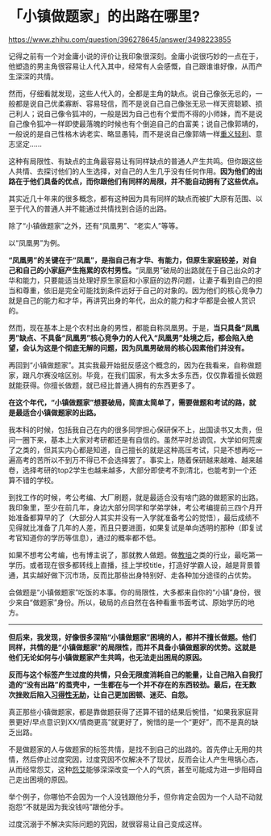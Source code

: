 # 「小镇做题家」的出路在哪里?

https://www.zhihu.com/question/396278645/answer/3498223855

记得之前有一个对金庸小说的评价让我印象很深刻。金庸小说很巧妙的一点在于，他塑造的男主角很容易让人代入其中，经常有人会感慨，自己跟谁谁好像，从而产生深深的共情。

然而，仔细看就发现，这些人代入的，全都是主角的缺点。说自己像张无忌的，一般都是说自己优柔寡断、容易轻信，而不是说自己自己像张无忌一样天资聪颖、损己利人；说自己像令狐冲的，一般是因为自己也有个爱而不得的小师妹，而不是说自己像令狐冲一样即使最落魄的时候也有个倒追自己的白富美；说自己像郭靖的，一般说的是自己性格木讷老实、略显愚钝，而不是说自己像郭靖一样[重义轻利](https://www.zhihu.com/search?q=%E9%87%8D%E4%B9%89%E8%BD%BB%E5%88%A9&search_source=Entity&hybrid_search_source=Entity&hybrid_search_extra=%7B%22sourceType%22%3A%22answer%22%2C%22sourceId%22%3A3498223855%7D)、意志坚定……

这种有局限性、有缺点的主角最容易让有同样缺点的普通人产生共鸣。但你跟这些人共情、去探讨他们的人生选择，对自己的人生几乎没有任何作用。**因为他们的出路在于他们具备的优点，而你跟他们有同样的局限，并不能自动拥有了这些优点。**

其实近几十年来的很多概念，都有这种因为具有同样的缺点而被扩大原有范围、以至于代入的普通人并不能通过共情找到合适的出路。

除了“小镇做题家”之外，还有“凤凰男”、“老实人”等等。

以“凤凰男”为例。

**“凤凰男”的关键在于“凤凰”，是指自己有才华、有能力，但原生家庭较差，对自己和自己的小家庭产生拖累的农村男性。**“凤凰男”破局的出路就在于自己出众的才华和能力，只要能适当处理好原生家庭和小家庭的边界问题，让妻子看到自己的担当和尊重，依旧是完全可能找到条件远好于自己的对象的。因为他们的核心竞争力就是自己的能力和才华，再讲究出身的年代，出众的能力和才华都是会被人赏识的。

然而，现在基本上是个农村出身的男性，都能自称凤凰男。于是，**当只具备“凤凰男”缺点、不具备“凤凰男”核心竞争力的人代入“凤凰男”处境之后，都会陷入绝望，会认为这是个彻底无解的问题，因为凤凰男破局的核心因素他们并没有。**

再回到“小镇做题家”。其实我最开始挺反感这个概念的，因为在我看来，自称做题家，跟凡尔赛没啥区别。毕竟，在我们国家，有太多太多东西，仅仅靠着擅长做题就能获得。你擅长做题，就已经比普通人拥有的东西更多了。

**在这个年代，“小镇做题家”想要破局，简直太简单了，需要做题和考试的路，就是最适合小镇做题家的出路。**

我本科的时候，包括我自己在内的很多同学担心保研保不上，出国读书又太贵，但问一圈下来，基本上大家对考研都还是有自信的。虽然平时总调侃，大学如何荒废了之类的，但其实内心都是知道，自己擅长的就是这种高压考试，只是不想再吃一遍高考的苦所以不到万不得已不会选择罢了。事实上，随着保研越来越难、越来越卷，选择考研的top2学生也越来越多，大部分即使考不到清北，也能考到一个还算不错的学校。

到找工作的时候，考公考编、大厂刷题，就是最适合没有啥门路的做题家的出路。我印象里，至少在前几年，身边大部分同学和学弟学妹，考公考编提前三四个月开始准备都算早的了（大部分人其实并没有一入学就准备考公的觉悟），最后成绩不见得就比准备了几年的人差，而且只要进面，如果复试是单向透明的那种（即复试考官知道你的学历等信息），通过的概率都不低。

如果不想考公考编，也有博主说了，那就教人做题。做[教培](https://www.zhihu.com/search?q=%E6%95%99%E5%9F%B9&search_source=Entity&hybrid_search_source=Entity&hybrid_search_extra=%7B%22sourceType%22%3A%22answer%22%2C%22sourceId%22%3A3498223855%7D)之类的行业，最吃第一学历。或者现在很多都转线上直播，挂上学校title，打造好学霸人设，越是背景普通，其实越好做下沉市场，反而比那些出身特别好、走各种加分途径的占优势。

会做题是“小镇做题家”吃饭的本事。你的局限性，大多都来自你的“小镇”身份，很少来自“做题家”身份。所以，破局的点自然在各种看重书面考试、原始学历的地方。

* * *

**但后来，我发现，好像很多深陷“小镇做题家”困境的人，都并不擅长做题。他们同样，共情的是“小镇做题家”的局限性，而并不具备小镇做题家的优势。这就是他们无论如何与小镇做题家产生共鸣，也无法走出困局的原因。**

**反而与这个标签产生过度的共情，只会无限度消耗自己的能量，让自己陷入自我打造的“没有出路”的茧壳中，一生都在与一个并不存在的东西较劲。最后，在无数次挫败后陷入[习得性无助](https://www.zhihu.com/search?q=%E4%B9%A0%E5%BE%97%E6%80%A7%E6%97%A0%E5%8A%A9&search_source=Entity&hybrid_search_source=Entity&hybrid_search_extra=%7B%22sourceType%22%3A%22answer%22%2C%22sourceId%22%3A3498223855%7D)，让自己更加困顿、迷茫、自怨。**

真正那些小镇做题家，都是靠做题获得了还算不错的结果后惋惜，“如果我家庭背景更好/早点意识到XX/情商更高”就更好了，惋惜的是一个“更好”，而不是真的缺乏出路。

不是做题家的人与做题家的标签共情，是找不到自己的出路的。首先停止无用的共情，然后停止过度究因，过度究因不仅解决不了现状，反而会让人产生甩锅心态，从而经常怨艾，这种[怨艾](https://www.zhihu.com/search?q=%E6%80%A8%E8%89%BE&search_source=Entity&hybrid_search_source=Entity&hybrid_search_extra=%7B%22sourceType%22%3A%22answer%22%2C%22sourceId%22%3A3498223855%7D)能够深深改变一个人的气质，甚至可能成为进一步阻碍自己走出困境的原因。

举个例子，你哪怕不会因为一个人没钱跟他分手，但你肯定会因为一个人动不动就抱怨“不就是因为我没钱吗”跟他分手。

过度沉溺于不解决实际问题的究因，就很容易让自己变成这样。